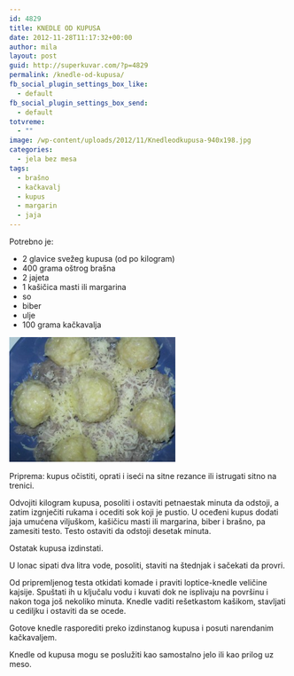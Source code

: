 ```yaml
---
id: 4829
title: KNEDLE OD KUPUSA
date: 2012-11-28T11:17:32+00:00
author: mila
layout: post
guid: http://superkuvar.com/?p=4829
permalink: /knedle-od-kupusa/
fb_social_plugin_settings_box_like:
  - default
fb_social_plugin_settings_box_send:
  - default
totvreme:
  - ""
image: /wp-content/uploads/2012/11/Knedleodkupusa-940x198.jpg
categories:
  - jela bez mesa
tags:
  - brašno
  - kačkavalj
  - kupus
  - margarin
  - jaja
---
```

Potrebno je:

  * 2 glavice svežeg kupusa (od po kilogram)
  * 400 grama oštrog brašna
  * 2 jajeta
  * 1 kašičica masti ili margarina
  * so
  * biber
  * ulje
  * 100 grama kačkavalja

<img class="alignnone size-medium wp-image-4830" title="Knedleodkupusa" src="/wp-content/uploads/2012/11/Knedleodkupusa-300x225.jpg" alt="" width="300" height="225" /> 

Priprema: kupus očistiti, oprati i iseći na sitne rezance ili istrugati sitno na trenici.

Odvojiti kilogram kupusa, posoliti i ostaviti petnaestak minuta da odstoji, a zatim izgnječiti rukama i ocediti sok koji je pustio. U oceđeni kupus dodati jaja umućena viljuškom, kašičicu masti ili margarina, biber i brašno, pa zamesiti testo. Testo ostaviti da odstoji desetak minuta.

Ostatak kupusa izdinstati.

U lonac sipati dva litra vode, posoliti, staviti na štednjak i sačekati da provri.

Od pripremljenog testa otkidati komade i praviti loptice-knedle veličine kajsije. Spuštati ih u ključalu vodu i kuvati dok ne isplivaju na površinu i nakon toga još nekoliko minuta. Knedle vaditi rešetkastom kašikom, stavljati u cediljku i ostaviti da se ocede.

Gotove knedle rasporediti preko izdinstanog kupusa i posuti narendanim kačkavaljem.

Knedle od kupusa mogu se poslužiti kao samostalno jelo ili kao prilog uz meso.